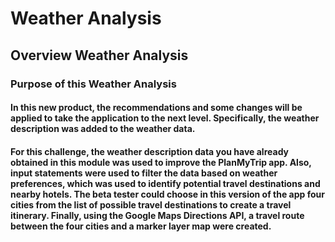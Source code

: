 # Weather Analysis

## Overview Weather Analysis

### Purpose of this Weather Analysis

#### In this new product, the recommendations and some changes will be applied to take the application to the next level. Specifically, the weather description was added to the weather data.
#### For this challenge, the weather description data you have already obtained in this module was used to improve the PlanMyTrip app. Also, input statements were used to filter the data based on weather preferences, which was used to identify potential travel destinations and nearby hotels. The beta tester could choose in this version of the app four cities from the list of possible travel destinations to create a travel itinerary. Finally, using the Google Maps Directions API, a travel route between the four cities and a marker layer map were created.
